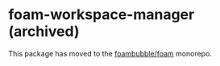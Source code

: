 # foam-workspace-manager (archived)

This package has moved to the [foambubble/foam](https://github.com/foambubble/foam/tree/master/packages/foam-workspace-manager) monorepo.